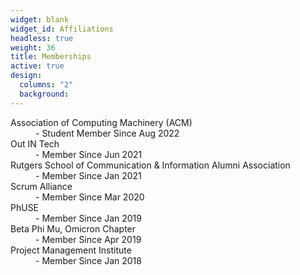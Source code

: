 ```yaml
---
widget: blank
widget_id: Affiliations
headless: true
weight: 36
title: Memberships
active: true
design:
  columns: "2"
  background:
---
```

<dl>
  <dt>Association of Computing Machinery (ACM)</dt>
  <dd>- Student Member Since Aug 2022</dd>
  <dt>Out IN Tech</dt>
  <dd>- Member Since Jun 2021</dd>		         
   <dt>Rutgers School of Communication & Information Alumni Association</dt>
  <dd>- Member Since Jan 2021</dd>
   <dt>Scrum Alliance</dt>
  <dd>- Member Since Mar 2020</dd>
   <dt>PhUSE</dt>
  <dd>- Member Since Jan 2019</dd>
  <dt>Beta Phi Mu, Omicron Chapter</dt>
  <dd>- Member Since Apr 2019</dd>
  <dt>  Project Management Institute</dt>
  <dd>- Member Since Jan 2018</dd>
</dl>

